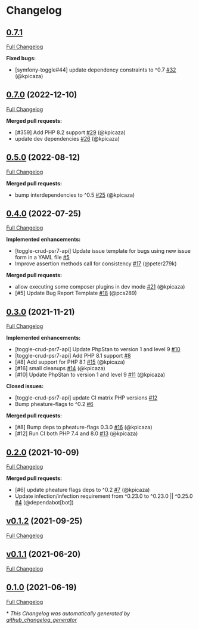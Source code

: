 # Changelog

## [0.7.1](https://github.com/pheature-flags/toggle-crud-psr7-api/tree/0.7.1)

[Full Changelog](https://github.com/pheature-flags/toggle-crud-psr7-api/compare/0.7.0...0.7.1)

**Fixed bugs:**

- \[symfony-toggle\#44\] update dependency constraints to ^0.7 [\#32](https://github.com/pheature-flags/toggle-crud-psr7-api/pull/32) (@kpicaza)

## [0.7.0](https://github.com/pheature-flags/toggle-crud-psr7-api/tree/0.7.0) (2022-12-10)

[Full Changelog](https://github.com/pheature-flags/toggle-crud-psr7-api/compare/0.5.0...0.7.0)

**Merged pull requests:**

- \[\#359\] Add PHP 8.2 support [\#29](https://github.com/pheature-flags/toggle-crud-psr7-api/pull/29) (@kpicaza)
- update dev dependencies [\#26](https://github.com/pheature-flags/toggle-crud-psr7-api/pull/26) (@kpicaza)

## [0.5.0](https://github.com/pheature-flags/toggle-crud-psr7-api/tree/0.5.0) (2022-08-12)

[Full Changelog](https://github.com/pheature-flags/toggle-crud-psr7-api/compare/0.4.0...0.5.0)

**Merged pull requests:**

- bump interdependencies to ^0.5 [\#25](https://github.com/pheature-flags/toggle-crud-psr7-api/pull/25) (@kpicaza)

## [0.4.0](https://github.com/pheature-flags/toggle-crud-psr7-api/tree/0.4.0) (2022-07-25)

[Full Changelog](https://github.com/pheature-flags/toggle-crud-psr7-api/compare/0.3.0...0.4.0)

**Implemented enhancements:**

- \[toggle-crud-psr7-api\] Update issue template for bugs using new issue form in a YAML file [\#5](https://github.com/pheature-flags/toggle-crud-psr7-api/issues/5)
- Improve assertion methods call for consistency [\#17](https://github.com/pheature-flags/toggle-crud-psr7-api/pull/17) (@peter279k)

**Merged pull requests:**

- allow executing some composer plugins in dev mode [\#21](https://github.com/pheature-flags/toggle-crud-psr7-api/pull/21) (@kpicaza)
- \[\#5\] Update Bug Report Template [\#18](https://github.com/pheature-flags/toggle-crud-psr7-api/pull/18) (@pcs289)

## [0.3.0](https://github.com/pheature-flags/toggle-crud-psr7-api/tree/0.3.0) (2021-11-21)

[Full Changelog](https://github.com/pheature-flags/toggle-crud-psr7-api/compare/0.2.0...0.3.0)

**Implemented enhancements:**

- \[toggle-crud-psr7-api\] Update PhpStan to version 1 and level 9 [\#10](https://github.com/pheature-flags/toggle-crud-psr7-api/issues/10)
- \[toggle-crud-psr7-api\] Add PHP 8.1 support [\#8](https://github.com/pheature-flags/toggle-crud-psr7-api/issues/8)
- \[\#8\] Add support for PHP 8.1 [\#15](https://github.com/pheature-flags/toggle-crud-psr7-api/pull/15) (@kpicaza)
- \[\#16\] small cleanups [\#14](https://github.com/pheature-flags/toggle-crud-psr7-api/pull/14) (@kpicaza)
- \[\#10\] Update PhpStan to version 1 and level 9 [\#11](https://github.com/pheature-flags/toggle-crud-psr7-api/pull/11) (@kpicaza)

**Closed issues:**

- \[toggle-crud-psr7-api\] update CI matrix PHP versions [\#12](https://github.com/pheature-flags/toggle-crud-psr7-api/issues/12)
- Bump pheature-flags to ^0.2 [\#6](https://github.com/pheature-flags/toggle-crud-psr7-api/issues/6)

**Merged pull requests:**

- \[\#8\] Bump deps to pheature-flags 0.3.0 [\#16](https://github.com/pheature-flags/toggle-crud-psr7-api/pull/16) (@kpicaza)
- \[\#12\] Run CI both PHP 7.4 and 8.0 [\#13](https://github.com/pheature-flags/toggle-crud-psr7-api/pull/13) (@kpicaza)

## [0.2.0](https://github.com/pheature-flags/toggle-crud-psr7-api/tree/0.2.0) (2021-10-09)

[Full Changelog](https://github.com/pheature-flags/toggle-crud-psr7-api/compare/v0.1.2...0.2.0)

**Merged pull requests:**

- \[\#6\] update pheature flags deps to ^0.2 [\#7](https://github.com/pheature-flags/toggle-crud-psr7-api/pull/7) (@kpicaza)
- Update infection/infection requirement from ^0.23.0 to ^0.23.0 || ^0.25.0 [\#4](https://github.com/pheature-flags/toggle-crud-psr7-api/pull/4) (@dependabot[bot])

## [v0.1.2](https://github.com/pheature-flags/toggle-crud-psr7-api/tree/v0.1.2) (2021-09-25)

[Full Changelog](https://github.com/pheature-flags/toggle-crud-psr7-api/compare/v0.1.1...v0.1.2)

## [v0.1.1](https://github.com/pheature-flags/toggle-crud-psr7-api/tree/v0.1.1) (2021-06-20)

[Full Changelog](https://github.com/pheature-flags/toggle-crud-psr7-api/compare/0.1.0...v0.1.1)

## [0.1.0](https://github.com/pheature-flags/toggle-crud-psr7-api/tree/0.1.0) (2021-06-19)

[Full Changelog](https://github.com/pheature-flags/toggle-crud-psr7-api/compare/d17c82dc9fa8ddc195d3a4547837ae9270ff9395...0.1.0)



\* *This Changelog was automatically generated by [github_changelog_generator](https://github.com/github-changelog-generator/github-changelog-generator)*
